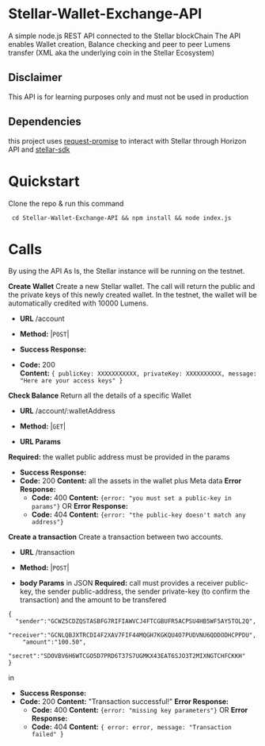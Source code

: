 # Stellar-Wallet-Exchange-API
A simple node.js REST API connected to the Stellar blockChain
The API enables Wallet creation, Balance checking and peer to peer Lumens transfer (XML aka the underlying coin in the Stellar Ecosystem)

## Disclaimer 
This API is for learning purposes only and must not be used in production

## Dependencies
this project uses [request-promise](https://www.npmjs.com/package/request-promise) to interact with Stellar through Horizon API
and [stellar-sdk](https://www.npmjs.com/package/stellar-sdk)

# Quickstart
Clone the repo & run this command
```
 cd Stellar-Wallet-Exchange-API && npm install && node index.js
 ```
 
 # Calls
 By using the API As Is, the Stellar instance will be running on the testnet.
 
**Create Wallet** 
Create a new Stellar wallet. 
The call will return the public and the private keys of this newly created wallet.
In the testnet, the wallet will be automatically credited with 10000 Lumens.

* **URL**
/account

* **Method:**
 |`POST`|

* **Success Response:**
* **Code:** 200 <br />
    **Content:** `{
			publicKey: XXXXXXXXXXX,
			privateKey: XXXXXXXXXX,
			message: "Here are your access keys"
		}`
    
**Check Balance** 
Return all the details of a specific Wallet
* **URL**
/account/:walletAddress

* **Method:**
 |`GET`|
 
*  **URL Params**

  **Required:**
 the wallet public address must be provided in the params
  
   
* **Success Response:**
* **Code:** 200
    **Content:** 
    all the assets in the wallet plus Meta data
**Error Response:**
  * **Code:** 400
    **Content:** `{error: "you must set a public-key in params"}`
    OR
 **Error Response:**
  * **Code:** 404
    **Content:** `{error: "the public-key doesn't match any address"}`
    
 **Create a transaction** 
Create a transaction between two accounts. 
* **URL**
/transaction

* **Method:**
 |`POST`|
 
*  **body Params**
in JSON
**Required:**
call must provides a receiver public-key, the sender public-address, the sender private-key (to confirm the transaction) and the amount to be transfered
```
{
  "sender":"GCWZ5CDZQSTASBFG7RIFIAWVCJ4FTCGBUFR5ACPSU4HB5WF5AY5TOL2Q",
	"receiver":"GCNLQBJXTRCDI4F2XAV7FIF44MQGH7KGKQU4O7PUDVNU6QDDODHCPPDU",
	"amount":"100.50",
	"secret":"SDOVBV6H6WTCGO5D7PRD6T37S7UGMKX43EAT6SJO3T2MIXNGTCHFCKKH"
}
```
in 
  
   
* **Success Response:**
* **Code:** 200
    **Content:** 
    "Transaction successful!"
**Error Response:**
  * **Code:** 400
    **Content:** `{error: "missing key parameters"}`
    OR
 **Error Response:**
  * **Code:** 404
    **Content:** `{
		    	error: error,
		    	message: "Transaction failed"
		    }`


 
